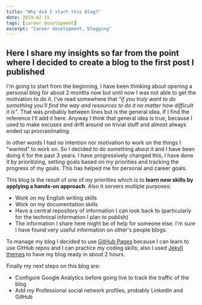 ```yaml
---
title: "Why did I start this blog?"
date: 2019-02-15
tags: [career development]
excerpt: "Career development, blogging"
---
```


## Here I share my insights so far from the point where I decided to create a blog to the first post I published

I'm going to start from the beginning, I have been thinking about opening a personal blog for about 2 months now but until now I was not able to get the motivation to do it. I've read somewhere that *"if you truly want to do something you'll find the way and resources to do it no matter how difficult it is"*. That was probably between lines but is the general idea, If I find the reference I'll add it here. Anyway I think that general idea is true, because I used to make excuses and drift around on trivial stuff and almost always ended up procrastinating.

In other words I had no intention nor motivation to work on the things I "wanted" to work on. So I decided to do something about it and I have been doing it for the past 3 years. I have progressively changed this, I have done it by prioritizing, setting goals based on my priorities and tracking the progress of my goals. This has helped me for personal and career goals.

This blog is the result of one of my priorities which is to **learn new skills by applying a hands-on approach**. Also it servers multiple purposes:
* Work on my English writing skills
* Work on my documentation skills
* Have a central repository of information I can look back to (particularly for the technical information I plan to publish)
* The information I share here might be of help for someone else. I'm sure I have found very useful information on other's people blogs.

To manage my blog I decided to use [GitHub Pages](https://pages.github.com/) because I can learn to use GitHub repos and I can practice my coding skills; also I used [Jekyll themes](https://jekyllrb.com/) to have my blog ready in about 2 hours.

Finally my next steps on this blog are:
- Configure Google Analytics before going live to track the traffic of the blog
- Add my Professional social network profiles, probably LinkedIn and GitHub
